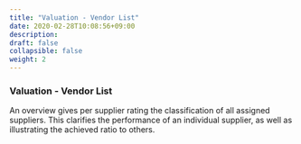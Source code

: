 ```yaml
---
title: "Valuation - Vendor List"
date: 2020-02-28T10:08:56+09:00
description: 
draft: false
collapsible: false
weight: 2
---
```

### Valuation - Vendor List

An overview gives per supplier rating the classification of all assigned 
suppliers. This clarifies the performance of an individual supplier, as well as illustrating the achieved ratio to others.